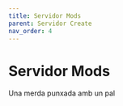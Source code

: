 ```yaml
---
title: Servidor Mods
parent: Servidor Create
nav_order: 4
---
```


# Servidor Mods

Una merda punxada amb un pal
